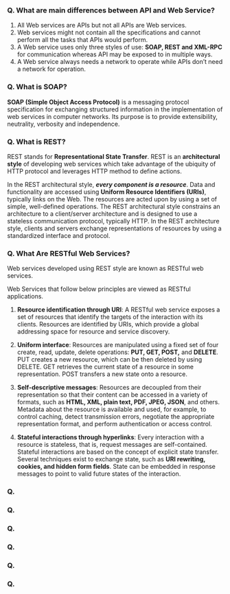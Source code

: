 [](#)

[](#)

[](#)

[](#)

### Q. What are main differences between API and Web Service?
1) All Web services are APIs but not all APIs are Web services.
2) Web services might not contain all the specifications and cannot perform all the tasks that APIs would perform.
3) A Web service uses only three styles of use: **SOAP, REST and XML-RPC** for communication whereas API may be exposed to in multiple ways.
4) A Web service always needs a network to operate while APIs don’t need a network for operation.

### Q. What is SOAP?
**SOAP (Simple Object Access Protocol)** is a messaging protocol specification for exchanging structured information in the implementation of web services in computer networks. Its purpose is to provide extensibility, neutrality, verbosity and independence.

### Q. What is REST?
REST stands for **Representational State Transfer**. REST is an **architectural style** of developing web services which take advantage of the ubiquity of HTTP protocol and leverages HTTP method to define actions.

In the REST architectural style, ***every component is a resource***. Data and functionality are accessed using **Uniform Resource Identifiers (URIs)**, typically links on the Web. The resources are acted upon by using a set of simple, well-defined operations. The REST architectural style constrains an architecture to a client/server architecture and is designed to use a stateless communication protocol, typically HTTP. In the REST architecture style, clients and servers exchange representations of resources by using a standardized interface and protocol.

### Q. What Are RESTful Web Services?
Web services developed using REST style are known as RESTful web services.

Web Services that follow below principles are viewed as RESTful applications.

1) **Resource identification through URI**: A RESTful web service exposes a set of resources that identify the targets of the interaction with its clients. Resources are identified by URIs, which provide a global addressing space for resource and service discovery.

2) **Uniform interface**: Resources are manipulated using a fixed set of four create, read, update, delete operations: **PUT, GET, POST,** and **DELETE**. PUT creates a new resource, which can be then deleted by using DELETE. GET retrieves the current state of a resource in some representation. POST transfers a new state onto a resource.

3) **Self-descriptive messages**: Resources are decoupled from their representation so that their content can be accessed in a variety of formats, such as **HTML, XML, plain text, PDF, JPEG, JSON**, and others. Metadata about the resource is available and used, for example, to control caching, detect transmission errors, negotiate the appropriate representation format, and perform authentication or access control.

4) **Stateful interactions through hyperlinks**: Every interaction with a resource is stateless, that is, request messages are self-contained. Stateful interactions are based on the concept of explicit state transfer. Several techniques exist to exchange state, such as **URI rewriting, cookies, and hidden form fields**. State can be embedded in response messages to point to valid future states of the interaction.

### Q. 

### Q. 

### Q. 

### Q. 

### Q. 
### Q. 